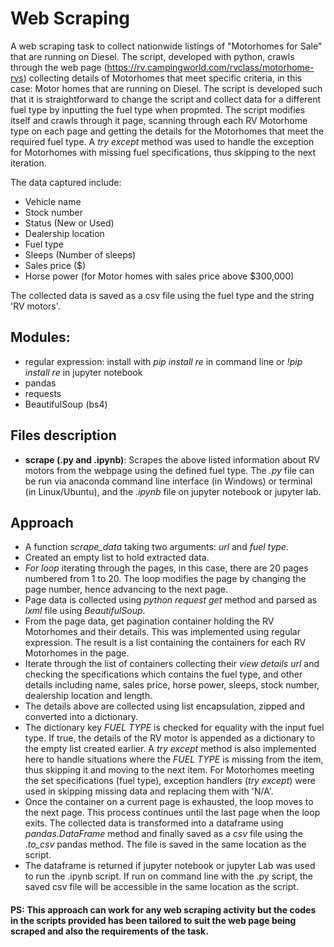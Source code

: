 # Web Scraping

A web scraping task to collect nationwide listings of "Motorhomes for Sale" that are running on Diesel. The script, developed with python, crawls through the web page (https://rv.campingworld.com/rvclass/motorhome-rvs) collecting details of Motorhomes that meet specific criteria, in this case: Motor homes that are running on Diesel. The script is developed such that it is straightforward to change the script and collect data for a different fuel type by inputting the fuel type when propmted. The script modifies itself and crawls through it page, scanning through each RV Motorhome type on each page and getting the details for the Motorhomes that meet the required fuel type. A _try except_ method was used to handle the exception for Motorhomes with missing fuel specifications, thus skipping to the next iteration.

The data captured include:
- Vehicle name
- Stock number
- Status (New or Used)
- Dealership location
- Fuel type
- Sleeps (Number of sleeps)
- Sales price ($)
- Horse power (for Motor homes with sales price above $300,000)

The collected data is saved as a csv file using the fuel type and the string 'RV motors'.

## Modules:
- regular expression: install with _pip install re_ in command line or _!pip install re_ in jupyter notebook
- pandas
- requests
- BeautifulSoup (bs4)

## Files description
- **scrape (.py and .ipynb)**: Scrapes the above listed information about RV motors from the webpage using the defined fuel type. The _.py_ file can be run via anaconda command line interface (in Windows) or terminal (in Linux/Ubuntu), and the _.ipynb_ file on jupyter notebook or jupyter lab.

## Approach
- A function _scrape_data_ taking two arguments: _url_ and _fuel type_.
- Created an empty list to hold extracted data.
- _For loop_ iterating through the pages, in this case, there are 20 pages numbered from 1 to 20. The loop modifies the page by changing the page number, hence advancing to the next page.
- Page data is collected using _python request get_ method and parsed as _lxml_ file using _BeautifulSoup_.
- From the page data, get pagination container holding the RV Motorhomes and their details. This was implemented using regular expression. The result is a list containing the containers for each RV Motorhomes in the page.
- Iterate through the list of containers collecting their _view details url_ and checking the specifications which contains the fuel type, and other details including name, sales price, horse power, sleeps, stock number, dealership location and length.
- The details above are collected using list encapsulation, zipped and converted into a dictionary.
- The dictionary key _FUEL TYPE_ is checked for equality with the input fuel type. If true, the details of the RV motor is appended as a dictionary to the empty list created earlier. A _try except_ method is also implemented here to handle situations where the _FUEL TYPE_ is missing from the item, thus skipping it and moving to the next item. For Motorhomes meeting the set specifications (fuel type), exception handlers (_try except_) were used in skipping missing data and replacing them with 'N/A'.
- Once the container on a current page is exhausted, the loop moves to the next page. This process continues until the last page when the loop exits. The collected data is transformed into a dataframe using _pandas.DataFrame_ method and finally saved as a _csv_ file using the _.to_csv_ pandas method. The file is saved in the same location as the script.
- The dataframe is returned if jupyter notebook or jupyter Lab was used to run the .ipynb script. If run on command line with the .py script, the saved csv file will be accessible in the same location as the script.

#### PS: This approach can work for any web scraping activity but the codes in the scripts provided has been tailored to suit the web page being scraped and also the requirements of the task.